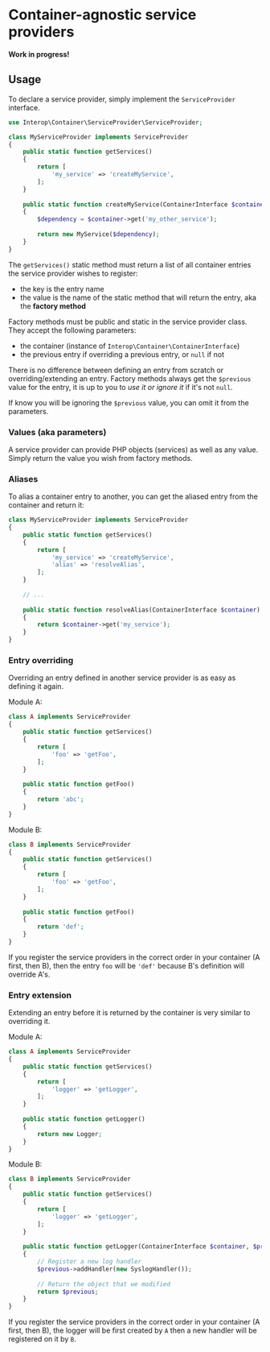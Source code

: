 # Container-agnostic service providers

**Work in progress!**

## Usage

To declare a service provider, simply implement the `ServiceProvider` interface.

```php
use Interop\Container\ServiceProvider\ServiceProvider;

class MyServiceProvider implements ServiceProvider
{
    public static function getServices()
    {
        return [
            'my_service' => 'createMyService',
        ];
    }
    
    public static function createMyService(ContainerInterface $container, $previous = null)
    {
        $dependency = $container->get('my_other_service');
    
        return new MyService($dependency);
    }
}
```

The `getServices()` static method must return a list of all container entries the service provider wishes to register:

- the key is the entry name
- the value is the name of the static method that will return the entry, aka the **factory method**

Factory methods must be public and static in the service provider class. They accept the following parameters:

- the container (instance of `Interop\Container\ContainerInterface`)
- the previous entry if overriding a previous entry, or `null` if not

There is no difference between defining an entry from scratch or overriding/extending an entry. Factory methods always get the `$previous` value for the entry, it is up to you to *use it or ignore it* if it's not `null`.

If know you will be ignoring the `$previous` value, you can omit it from the parameters.

### Values (aka parameters)

A service provider can provide PHP objects (services) as well as any value. Simply return the value you wish from factory methods.

### Aliases

To alias a container entry to another, you can get the aliased entry from the container and return it:

```php
class MyServiceProvider implements ServiceProvider
{
    public static function getServices()
    {
        return [
            'my_service' => 'createMyService',
            'alias' => 'resolveAlias',
        ];
    }
    
    // ...
    
    public static function resolveAlias(ContainerInterface $container)
    {
        return $container->get('my_service');
    }
}
```

### Entry overriding

Overriding an entry defined in another service provider is as easy as defining it again.

Module A:

```php
class A implements ServiceProvider
{
    public static function getServices()
    {
        return [
            'foo' => 'getFoo',
        ];
    }
    
    public static function getFoo()
    {
        return 'abc';
    }
}
```

Module B:

```php
class B implements ServiceProvider
{
    public static function getServices()
    {
        return [
            'foo' => 'getFoo',
        ];
    }
    
    public static function getFoo()
    {
        return 'def';
    }
}
```

If you register the service providers in the correct order in your container (A first, then B), then the entry `foo` will be `'def'` because B's definition will override A's.

### Entry extension

Extending an entry before it is returned by the container is very similar to overriding it.

Module A:

```php
class A implements ServiceProvider
{
    public static function getServices()
    {
        return [
            'logger' => 'getLogger',
        ];
    }
    
    public static function getLogger()
    {
        return new Logger;
    }
}
```

Module B:

```php
class B implements ServiceProvider
{
    public static function getServices()
    {
        return [
            'logger' => 'getLogger',
        ];
    }
    
    public static function getLogger(ContainerInterface $container, $previous = null)
    {
        // Register a new log handler
        $previous->addHandler(new SyslogHandler());
    
        // Return the object that we modified
        return $previous;
    }
}
```

If you register the service providers in the correct order in your container (A first, then B), the logger will be first created by `A` then a new handler will be registered on it by `B`.
